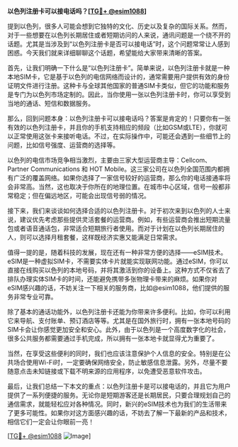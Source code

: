 **以色列注册卡可以接电话吗？[[TG💪+ @esim1088](https://t.me/s/esim1088)]**

提到以色列，很多人可能会想到它独特的文化、历史以及复杂的国际关系。然而，对于一些想要在以色列长期居住或者短期访问的人来说，通讯问题是一个绕不开的话题。尤其是当涉及到“以色列注册卡是否可以接电话”时，这个问题常常让人感到困惑。今天我们就来详细聊聊这个话题，希望能给大家带来清晰的答案。

首先，让我们明确一下什么是“以色列注册卡”。简单来说，以色列注册卡就是一种本地SIM卡，它是基于以色列的电信网络而设计的，通常需要用户提供有效的身份证明文件进行注册。这种卡与全球其他国家的普通SIM卡类似，但它的功能和服务是专门为以色列市场定制的。因此，当你使用一张以色列注册卡时，你可以享受到当地的通话、短信和数据服务。

那么，回到问题本身：以色列注册卡可以接电话吗？答案是肯定的！只要你有一张有效的以色列注册卡，并且你的手机支持相应的频段（比如GSM或LTE），你就可以正常使用这张卡来接听电话。不过，在实际操作中，可能还会遇到一些细节上的问题，比如信号强度、运营商的选择等。

以色列的电信市场竞争相当激烈，主要由三家大型运营商主导：Cellcom、Partner Communications 和 HOT Mobile。这三家公司在以色列全国范围内都拥有广泛的覆盖网络。如果你选择了一家信号较好的运营商，那么你的电话接通率将会非常高。当然，这也取决于你所在的地理位置。在城市中心区域，信号一般都非常稳定；但在偏远地区，可能会出现信号弱的情况。

接下来，我们来谈谈如何选择合适的以色列注册卡。对于初次来到以色列的人士来说，建议优先考虑那些提供灵活套餐的运营商。例如，有些运营商会推出短期流量包或者语音通话包，非常适合短期旅行者使用。而对于计划在以色列长期居住的人，则可以选择月租套餐，这样既经济实惠又能满足日常需求。

值得一提的是，随着科技的发展，现在还有一种非常方便的选择——eSIM技术。eSIM是一种虚拟SIM卡，不需要实体卡片就能实现联网功能。通过eSIM，你可以直接在线购买以色列的本地号码，并将其激活到你的设备上。这种方式不仅省去了排队办理实体SIM卡的时间，还能避免携带多张物理卡带来的麻烦。如果你对eSIM感兴趣的话，不妨关注一下相关的服务商，比如@esim1088，他们提供的服务非常专业可靠。

除了基本的通话功能外，以色列注册卡还能为你带来许多便利。比如，你可以利用它来导航、支付账单、预订酒店等等。尤其是在国外旅行时，拥有一张本地号码的SIM卡会让你感觉更加安全和安心。此外，由于以色列是一个高度数字化的社会，很多公共服务都需要通过手机完成，所以拥有一张本地卡就显得尤为重要了。

当然，在享受这些便利的同时，我们也应该注意保护个人信息的安全。特别是在公共场合使用Wi-Fi时，一定要确保网络安全，防止敏感信息泄露。另外，尽量不要随意点击未知链接或下载不明来源的应用程序，以免遭受恶意软件攻击。

最后，让我们总结一下本文的重点：以色列注册卡是可以接电话的，并且它为用户提供了一系列便捷的服务。无论你是短期游客还是长期居民，只要合理规划自己的通信需求，就能轻松应对各种情况。同时，新兴的eSIM技术也为我们的生活带来了更多可能性。如果你对这方面感兴趣的话，不妨去了解一下最新的产品和技术，相信它们一定会让你眼前一亮！

[[TG💪+ @esim1088](https://t.me/s/esim1088) ![Image](https://i.postimg.cc/4NQfJmqS/Snipaste-2025-05-13-00-14-12.png)]